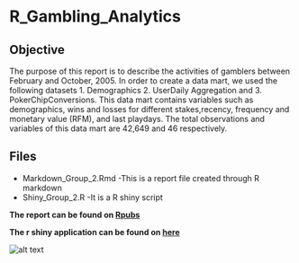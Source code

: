 # R_Gambling_Analytics



## Objective
The purpose of this report is to describe the activities of gamblers between February and October, 2005.
In order to create a data mart, we used the following datasets 1. Demographics 2. UserDaily Aggregation and 3. PokerChipConversions.
This data mart contains variables such as demographics, wins and losses for different stakes,recency, frequency and monetary value (RFM), and last playdays.
The total observations and variables of this data mart are 42,649 and 46 respectively.

## Files 
- Markdown_Group_2.Rmd
     -This is a report file created through R markdown
- Shiny_Group_2.R
     -It is a R shiny script 
     
**The report can be found on [Rpubs](http://rpubs.com/dkewon/450216)**


**The r shiny application can be found on [here](https://jamesponce.shinyapps.io/Gamblers_Behaviour/)**



![alt text](https://www.betstudy.com/img/tags/bwin.jpg)
